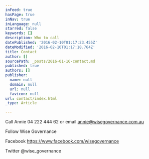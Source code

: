 ```yaml
---
inFeed: true
hasPage: true
inNav: true
inLanguage: null
starred: false
keywords: []
description: Who to call
datePublished: '2016-02-10T01:17:23.455Z'
dateModified: '2016-02-10T01:17:18.764Z'
title: Contact
author: []
sourcePath: _posts/2016-01-16-contact.md
published: true
authors: []
publisher:
  name: null
  domain: null
  url: null
  favicon: null
url: contact/index.html
_type: Article

---
```

Call Annie 04 222 444 62 or email annie@wisegovernance.com.au

Follow Wise Governance

Facebook https://www.facebook.com/wisegovernance

Twitter @wise\_governance